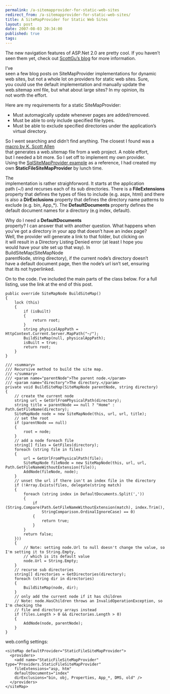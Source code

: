 ```yaml
---
permalink: /a-sitemapprovider-for-static-web-sites
redirect_from: /a-sitemapprovider-for-static-web-sites/
title: A SiteMapProvider for Static Web Sites 
layout: post
date: 2007-08-03 20:34:00
published: true
tags: 
---
```



The new navigation features of ASP.Net 2.0 are pretty cool. If you haven’t seen them yet, check out [ScottGu’s blog](http://weblogs.asp.net/scottgu/archive/2006/02/14/438241.aspx) for more information.

I’ve  
 seen a few blog posts on SiteMapProvider implementations for dynamic  
 web sites, but not a whole lot on providers for static web sites. Sure,  
 you could use the default implementation and manually update the  
 web.sitemap xml file, but what about large sites? In my opinion, its  
 not worth the effort.

Here are my requirements for a static SiteMapProvider:

- Must automagically update whenever pages are added/removed.
- Must be able to only include specified file types.
- Must be able to exclude specified directories under the application’s virtual directory.

So I went searching and didn’t find anything. The closest I found was a [macro by K. Scott Allen](http://odetocode.com/Blogs/scott/archive/2005/11/29/2537.aspx)  
 that generates a web.sitemap file from a web project. A noble effort,  
 but I needed a bit more. So I set off to implement my own provider.  
 Using the [SqlSiteMapProvider example](http://msdn2.microsoft.com/en-us/library/Aa479033.aspx) as a reference, I had created my own **StaticFileSiteMapProvider** by lunch time.

The  
 implementation is rather straighforword. It starts at the application  
 path (~/) and recurses each of its sub directories. There is a **FileExtensions** property that defines the types of files to include (e.g. aspx, html) and there is also a **DirExclusions** property that defines the directory name patterns to exclude (e.g. bin, App_*). The **DefaultDocuments** property defines the default document names for a directory (e.g index, default).

Why do I need a **DefaultDocuments**  
 property? I can answer that with another question. What happens when  
 you’ve got a directory in your app that doesn’t have an index page?  
 Well, the provider will generate a link to that folder, but clicking on  
 it will result in a Directory Listing Denied error (at least I hope you  
 would have your site set up that way). In  
 BuildSiteMap(SiteMapNode  
 parentNode, string directory), if the current node’s directory doesn’t  
 have a default document page, then the node’s url isn’t set, ensuring  
 that its not hyperlinked.

On to the code. I’ve included the main parts of the class below. For a full listing, use the link at the end of this post.

    public override SiteMapNode BuildSiteMap()
    {
        lock (this)
        {
            if (isBuilt)
            {
                return root;
            }
            string physicalAppPath = HttpContext.Current.Server.MapPath("~/");
            BuildSiteMap(null, physicalAppPath);
            isBuilt = true;
            return root;
        }
    }

    /// <summary>
    /// Recursive method to build the site map.
    /// </summary>
    /// <param name="parentNode">The parent node.</param>
    /// <param name="directory">The directory.</param>
    private void BuildSiteMap(SiteMapNode parentNode, string directory)
    {
        // create the current node
        string url = GetUrlFromPhysicalPath(directory);
        string title = parentNode == null ? "Home" : Path.GetFileName(directory);
        SiteMapNode node = new SiteMapNode(this, url, url, title);
        // set the root
        if (parentNode == null)
        {
            root = node;
        }
        // add a node foreach file
        string[] files = GetFiles(directory);
        foreach (string file in files)
        {
            url = GetUrlFromPhysicalPath(file);
            SiteMapNode fileNode = new SiteMapNode(this, url, url, Path.GetFileNameWithoutExtension(file));
            AddNode(fileNode, node);
        }
        // unset the url if there isn't an index file in the directory
        if (!Array.Exists(files, delegate(string match)
        {
            foreach (string index in DefaultDocuments.Split(','))
            {
                if (String.Compare(Path.GetFileNameWithoutExtension(match), index.Trim(),
                    StringComparison.OrdinalIgnoreCase) == 0)
                {
                    return true;
                }
            }
            return false;
        }))
        {
            // Note: setting node.Url to null doesn't change the value, so I'm setting it to String.Empty, 
            // which is its default value
            node.Url = String.Empty;
        }
        // recurse sub directories
        string[] directories = GetDirectories(directory);
        foreach (string dir in directories)
        {
            BuildSiteMap(node, dir);
        }
        // only add the current node if it has children
        // Note: node.HasChildren throws an InvalidOperationException, so I'm checking the 
        // file and directory arrays instead
        if (files.Length > 0 && directories.Length > 0)
        {
            AddNode(node, parentNode);
        }
    }

web.config settings:

    <siteMap defaultProvider="StaticFileSiteMapProvider">
      <providers>
        <add name="StaticFileSiteMapProvider" type="Providers.StaticFileSiteMapProvider"
        fileExtensions="asp, htm"
        defaultDocuments="index"
        dirExclusions="bin, obj, Properties, App_*, DMS, old" />
      </providers>
    </siteMap>